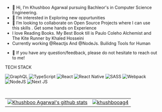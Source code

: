 <!-- [![Khushboo Agarwalgut's GitHub Banner](./assets/GithubHeader.png)](https://www.linkedin.com/in/khushboo-agarwal-8b72151bb/) -->
- 👋 Hi, I’m Khushboo Agarwal pursuing Bachleor's in Computer Science Engineering. 
- 👀 I’m interested in Exploring new oppurtunities
- 💞️ I’m looking to collaborate on Open Source Projects where I can use this skills . Get some hands on Experience
- I love Reading Books. My Best Book till is Paulo Coleho Alchemist and The Kite Runner by Khaled Hosseini
- Currently working @Reactjs And @NodeJs. Builidng Tools for Human

<!-- ### 🤝 Connect with me:
<a href="https://www.linkedin.com/in/khushboo-agarwal-8b72151bb/"><img align="left" src="https://raw.githubusercontent.com/yushi1007/yushi1007/main/images/linkedin.svg" alt="Yu Shi | LinkedIn" width="21px"/></a>
<a href="kushbooagarwal3584@gmail.com"><img align="left" src="https://raw.githubusercontent.com/yushi1007/yushi1007/main/images/medium.svg" alt="Yu Shi | Medium" width="21px"/></a> -->
- 💬 If you have any question/feedback, please do not hesitate to reach out to me!

TECH STACK

![GraphQL](https://img.shields.io/badge/-GraphQL-E10098?style=for-the-badge&logo=graphql&logoColor=white)
![TypeScript](https://img.shields.io/badge/typescript-%23007ACC.svg?style=for-the-badge&logo=typescript&logoColor=white)
![React](https://img.shields.io/badge/react-%2320232a.svg?style=for-the-badge&logo=react&logoColor=%2361DAFB)
![React Native](https://img.shields.io/badge/react_native-%2320232a.svg?style=for-the-badge&logo=react&logoColor=%2361DAFB)
![SASS](https://img.shields.io/badge/SASS-hotpink.svg?style=for-the-badge&logo=SASS&logoColor=white)
![Webpack](https://img.shields.io/badge/webpack-%238DD6F9.svg?style=for-the-badge&logo=webpack&logoColor=black)
![NodeJS](https://img.shields.io/badge/node.js-6DA55F?style=for-the-badge&logo=node.js&logoColor=white)
![Next JS](https://img.shields.io/badge/Next-black?style=for-the-badge&logo=next.js&logoColor=white)


<br>
<table>
  <tr>
    <td>
    <a href="https://github.com/khushbooag4">
        <img align="center" src="https://github-readme-stats.vercel.app/api?username=khushbooag4&show_icons=true&count_private=true&theme=buefy&icon_color=7957d5&hide_border=true" alt="Khushboo Agarwal's github stats" />
    </a>
    </td>
    <td rowspan="2">
      <a href="https://github.com/khushbooag4">
        <img align="center" src="https://github-readme-stats.vercel.app/api/top-langs?username=khushbooag4&locale=en&show_icons=true&count_private=true&theme=buefy&icon_color=7957d5&hide_border=true" alt="khushbooag4" />
    </a>
    </td>
  </tr>
</table>
